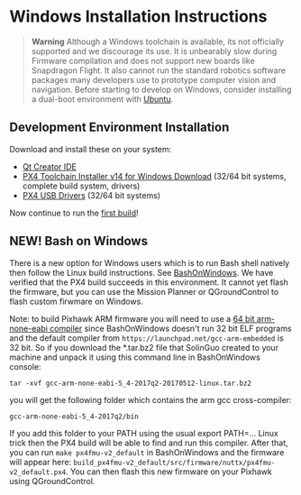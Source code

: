 # Windows Installation Instructions

> **Warning** Although a Windows toolchain is available, its not officially supported and we discourage its use. It is unbearably slow during Firmware compilation and does not support new boards like Snapdragon Flight. It also cannot run the standard robotics software packages many developers use to prototype computer vision and navigation. Before starting to develop on Windows, consider installing a dual-boot environment with [Ubuntu](http://ubuntu.com).

## Development Environment Installation

Download and install these on your system:

  * [Qt Creator IDE](http://www.qt.io/download-open-source/#section-6)
  * [PX4 Toolchain Installer v14 for Windows Download](http://firmware.diydrones.com/Tools/PX4-tools/px4_toolchain_installer_v14_win.exe) (32/64 bit systems, complete build system, drivers)
  * [PX4 USB Drivers](http://pixhawk.org/static/px4driver.msi) (32/64 bit systems)

Now continue to run the [first build](../setup/building_px4.md)!

## NEW! Bash on Windows

There is a new option for Windows users which is to run Bash shell natively then follow the Linux
build instructions.  See [BashOnWindows](https://github.com/Microsoft/BashOnWindows).  We have
verified that the PX4 build succeeds in this environment.  It cannot yet flash the firmware, but
you can use the Mission Planner or QGroundControl to flash custom firwmare on Windows.

Note: to build Pixhawk ARM firmware you will need to use a [64 bit arm-none-eabi compiler](https://github.com/SolinGuo/arm-none-eabi-bash-on-win10-.git)
since BashOnWindows doesn't run 32 bit ELF programs and the default compiler from `https://launchpad.net/gcc-arm-embedded` is 32 bit.
So if you download the *.tar.bz2 file that SolinGuo created to your machine and unpack it using this command line in BashOnWindows console:

`tar -xvf gcc-arm-none-eabi-5_4-2017q2-20170512-linux.tar.bz2`

you will get the following folder which contains the arm gcc cross-compiler:

`gcc-arm-none-eabi-5_4-2017q2/bin`

If you add this folder to your PATH using the usual export PATH=... Linux trick then the PX4 build will be able to find and run this compiler. After that, you can run `make px4fmu-v2_default` in BashOnWindows and the firmware will appear here: `build_px4fmu-v2_default/src/firmware/nuttx/px4fmu-v2_default.px4`. You can then flash this new firmware on your Pixhawk using QGroundControl.
